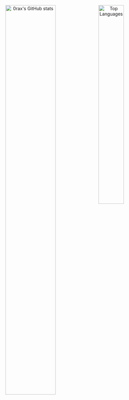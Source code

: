 <p align="center">
  <picture>
    <source 
      srcset="https://github-readme-stats.vercel.app/api?username=0rax&count_private=true&show_icons=true&cache_seconds=86400&theme=github_dark&border_color=30363D"
      media="(prefers-color-scheme: dark)"
    />
    <source
      srcset="https://github-readme-stats.vercel.app/api?username=0rax&count_private=true&show_icons=true&cache_seconds=86400&border_color=24292F"
      media="(prefers-color-scheme: light), (prefers-color-scheme: no-preference)"
    />
    <img align="top" width="56%" alt="0rax's GitHub stats" src="https://github-readme-stats.vercel.app/api?username=0rax&count_private=true&show_icons=true&cache_seconds=86400" />
  </picture>
  &nbsp;
  <picture width="40%">
    <source 
      srcset="https://github-readme-stats.vercel.app/api/top-langs/?username=0rax&layout=compact&exclude_repo=dotfiles&langs_count=8&hide=ruby&cache_seconds=86400&theme=github_dark&border_color=30363D"
      media="(prefers-color-scheme: dark)"
    />
    <source
      srcset="https://github-readme-stats.vercel.app/api/top-langs/?username=0rax&layout=compact&exclude_repo=dotfiles&langs_count=8&hide=ruby&cache_seconds=86400&border_color=24292F"
      media="(prefers-color-scheme: light), (prefers-color-scheme: no-preference)"
    />
    <img align="top" width="40%" alt="Top Languages" src="https://github-readme-stats.vercel.app/api/top-langs/?username=0rax&layout=compact&exclude_repo=dotfiles&langs_count=8&hide=ruby&cache_seconds=86400" />
  </picture>
</p>

